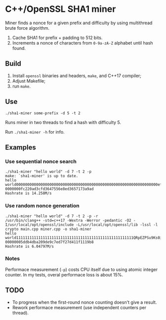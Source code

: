 # C++/OpenSSL SHA1 miner

Miner finds a nonce for a given prefix and difficulty by using multithread brute force algorithm.

1. Cache SHA1 for prefix + padding to 512 bits.
2. Increments a nonce of characters from `0-9a-zA-Z` alphabet until hash found.

## Build
1. Install `openssl` binaries and headers, `make`, and C++17 compiler;
2. Adjust Makefile;
3. run `make`.

## Use

`./sha1-miner some-prefix -d 5 -t 2`

Runs miner in two threads to find a hash with difficulty 5.

Run `./sha1-miner -h` for info.

## Examples

### Use sequential nonce search

```
./sha1-miner "hello world" -d 7 -t 2 -p
make: `sha1-miner' is up to date.
hello world0000000000000000000000000000000000000000000000000000000000000000efyMs
0000000fc220ad3cfd3647556e8ed3657173a9ad
Hashrate is 14.258M/s
```

### Use random nonce generation

```
./sha1-miner "hello world" -d 7 -t 2 -p -r
/usr/bin/clang++ -std=c++17 -Wextra -Werror -pedantic -O2 -I/usr/local/opt/openssl/include -L/usr/local/opt/openssl/lib -lssl -l crypto main.cpp miner.cpp -o sha1-miner
hello world11111111111111111111111111111111111111111111111111111QRpEZPSu9Ks0iSpB
00000005ddb4dba209de9c7ed7f27d411f1119b8
Hashrate is 6.04797M/s
```

### Notes
Performace measurement (`-p`) costs CPU itself due to using atomic integer counter.
In my tests, overal performace loss is about 15%.

## TODO

* To progress when the first-round nonce counting doesn't give a result.
* Rework performace measurement (use independent counters per thread).
